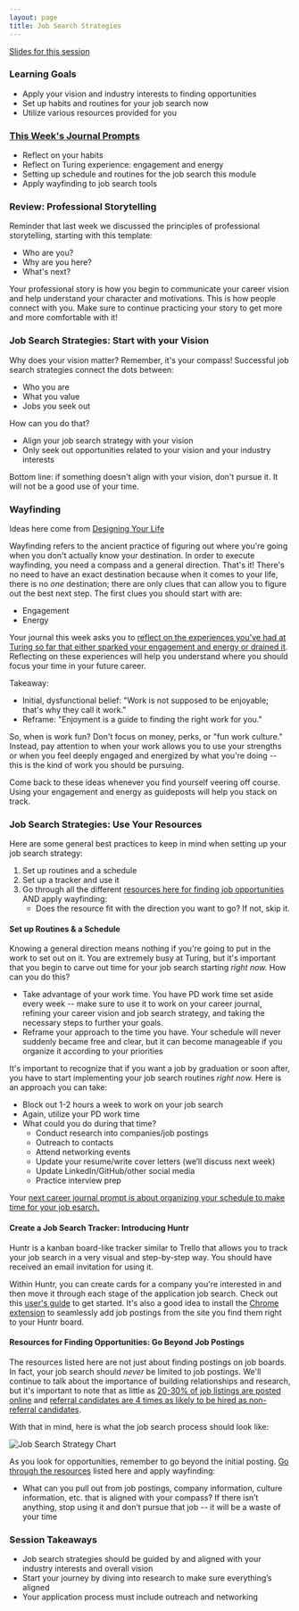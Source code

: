 ```yaml
---
layout: page
title: Job Search Strategies
---
```


[Slides for this session](https://docs.google.com/presentation/d/1DD1ZBuUDJN96ojOhP4pGOQzvcdjfah1AwVrZGwjggAs/edit?usp=sharing)

### Learning Goals
* Apply your vision and industry interests to finding opportunities
* Set up habits and routines for your job search now
* Utilize various resources provided for you

### [This Week's Journal Prompts](https://github.com/turingschool/career-development-curriculum-site/blob/master/module_two/mod2_career_journal_prompts.md#week-3)
* Reflect on your habits
* Reflect on Turing experience: engagement and energy
* Setting up schedule and routines for the job search this module
* Apply wayfinding to job search tools

### Review: Professional Storytelling
Reminder that last week we discussed the principles of professional storytelling, starting with this template:

* Who are you?
* Why are you here?
* What's next?

Your professional story is how you begin to communicate your career vision and help understand your character and motivations. This is how people connect with you. Make sure to continue practicing your story to get more and more comfortable with it!

### Job Search Strategies: Start with your Vision
Why does your vision matter? Remember, it's your compass! Successful job search strategies connect the dots between:
* Who you are
* What you value
* Jobs you seek out

How can you do that?
* Align your job search strategy with your vision
* Only seek out opportunities related to your vision and your industry interests

Bottom line: if something doesn't align with your vision, don't pursue it. It will not be a good use of your time.

### Wayfinding
Ideas here come from [Designing Your Life](https://bookshop.org/books/designing-your-life-how-to-build-a-well-lived-joyful-life/9781101875322)

Wayfinding refers to the ancient practice of figuring out where you're going when you don't actually know your destination. In order to execute wayfinding, you need a compass and a general direction. That's it! There's no need to have an exact destination because when it comes to your life, there is no *one* destination; there are only clues that can allow you to figure out the best next step. The first clues you should start with are:

* Engagement
* Energy

Your journal this week asks you to [reflect on the experiences you've had at Turing so far that either sparked your engagement and energy or drained it](https://github.com/turingschool/career-development-curriculum-site/blob/master/module_two/mod2_career_journal_prompts.md#week-3). Reflecting on these experiences will help you understand where you should focus your time in your future career.

Takeaway:
* Initial, dysfunctional belief: "Work is not supposed to be enjoyable; that's why they call it work."
* Reframe: "Enjoyment is a guide to finding the right work for you." 

So, when is work fun? Don't focus on money, perks, or "fun work culture." Instead, pay attention to when your work allows you to use your strengths or when you feel deeply engaged and energized by what you're doing -- this is the kind of work you should be pursuing. 

Come back to these ideas whenever you find yourself veering off course. Using your engagement and energy as guideposts will help you stack on track. 

### Job Search Strategies: Use Your Resources
Here are some general best practices to keep in mind when setting up your job search strategy:

1. Set up routines and a schedule
2. Set up a tracker and use it
3. Go through all the different [resources here for finding job opportunities](/resources/finding_opportunities) AND apply wayfinding:
    * Does the resource fit with the direction you want to go? If not, skip it.
    
#### Set up Routines & a Schedule
Knowing a general direction means nothing if you're going to put in the work to set out on it. You are extremely busy at Turing, but it's important that you begin to carve out time for your job search starting *right now.* How can you do this?

* Take advantage of your work time. You have PD work time set aside every week -- make sure to use it to work on your career journal, refining your career vision and job search strategy, and taking the necessary steps to further your goals.
* Reframe your approach to the time you have. Your schedule will never suddenly became free and clear, but it can become manageable if you organize it according to your priorities

It's important to recognize that if you want a job by graduation or soon after, you have to start implementing your job search routines *right now.* Here is an approach you can take:

* Block out 1-2 hours a week to work on your job search
* Again, utilize your PD work time
* What could you do during that time?
   * Conduct research into companies/job postings
   * Outreach to contacts
   * Attend networking events
   * Update your resume/write cover letters (we’ll discuss next week)
   * Update LinkedIn/GitHub/other social media
   * Practice interview prep
   
Your [next career journal prompt is about organizing your schedule to make time for your job esarch.](https://github.com/turingschool/career-development-curriculum-site/blob/master/module_two/mod2_career_journal_prompts.md#week-3)

#### Create a Job Search Tracker: Introducing Huntr
Huntr is a kanban board-like tracker similar to Trello that allows you to track your job search in a very visual and step-by-step way. You should have received an email invitation for using it.

Within Huntr, you can create cards for a company you're interested in and then move it through each stage of the application job search. Check out this [user's guide](https://blog.huntr.co/huntr-quickstart-guide/) to get started. It's also a good idea to install the [Chrome extension](https://chrome.google.com/webstore/detail/huntr-job-search-tracker/mihdfbecejheednfigjpdacgeilhlmnf) to seamlessly add job postings from the site you find them right to your Huntr board. 

#### Resources for Finding Opportunities: Go Beyond Job Postings
The resources listed here are not just about finding postings on job boards. In fact, your job search should *never* be limited to job postings. We'll continue to talk about the importance of building relationships and research, but it's important to note that as little as [20-30% of job listings are posted online](https://www.npr.org/2011/02/08/133474431/a-successful-job-search-its-all-about-networking) and [referral candidates are 4 times as likely to be hired as non-referral candidates](https://medium.com/@mikestafiej/employee-referral-statistics-you-need-to-know-for-2020-infographic-19cc720380f2).

With that in mind, here is what the job search process should look like:

![Job Search Strategy Chart](/images/Job%20Search%20Strategy%20Chart.png)

As you look for opportunities, remember to go beyond the initial posting. [Go through the resources](/resources/finding_opportunities) listed here and apply wayfinding:

* What can you pull out from job postings, company information, culture information, etc. that is aligned with your compass? If there isn’t anything, stop using it and don’t pursue that job -- it will be a waste of your time
   
### Session Takeaways
* Job search strategies should be guided by and aligned with your industry interests and overall vision
* Start your journey by diving into research to make sure everything’s aligned
* Your application process must include outreach and networking
